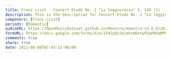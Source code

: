 ```yaml
---
title: Franz Liszt - Concert Etude No. 2 “La leggierezza" S. 144 (1)
description: This is the description for Concert Etude No. 2 “La leggierezza" S. 144 by Franz Liszt
composers: [Franz Liszt]
periods: [Romantic]
audioURL: https://OpenMusicDataset.github.io/Maestro/maestro-v3.0.0/2015/MIDI-Unprocessed_R1_D1-1-8_mid--AUDIO-from_mp3_06_R1_2015_wav--5.midi
formURL: https://docs.google.com/forms/d/e/1FAIpQLSdjmVzKKetwFSqP0OaMPMGbEtz9mUDbK2ZdubUH5xSbXQwPwQ/viewform
comments: true
share: true
date: 2021-08-08T07:43:13-06:00
---
```

